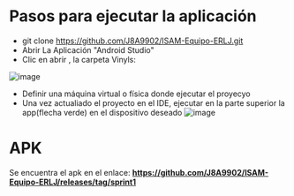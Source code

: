 # Pasos para ejecutar la aplicación
- git clone https://github.com/J8A9902/ISAM-Equipo-ERLJ.git
- Abrir La Aplicación "Android Studio"
- Clic en abrir <Path del repositorio clonado>, la carpeta Vinyls:
  
 ![image](https://user-images.githubusercontent.com/98363516/200151012-95bcc5c6-c058-40a0-a35a-5e14675d6f3e.png)
  
 - Definir una máquina virtual o física donde ejecutar el proyecyo
 - Una vez actualiado el proyecto en el IDE, ejecutar en la parte superior la app(flecha verde) en el dispositivo deseado
  ![image](https://user-images.githubusercontent.com/98363516/200151031-bb5f65f5-a402-49a6-bc92-a65c8cd75b07.png)


# APK
Se encuentra el apk en el enlace: **https://github.com/J8A9902/ISAM-Equipo-ERLJ/releases/tag/sprint1**
